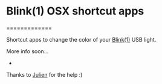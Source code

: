 # Blink(1) OSX shortcut apps
=============

Shortcut apps to change the color of your [Blink(1)](http://blink1.thingm.com/) USB light.

More info soon...

-

Thanks to [Julien](https://github.com/JulienRamel) for the help :)
